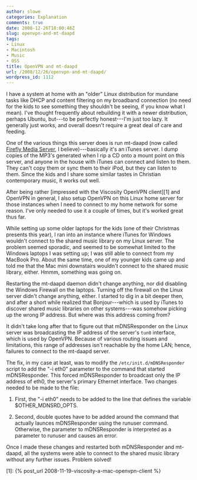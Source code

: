 ```yaml
---
author: slowe
categories: Explanation
comments: true
date: 2008-12-26T18:00:48Z
slug: openvpn-and-mt-daapd
tags:
- Linux
- Macintosh
- Music
- OSS
title: OpenVPN and mt-daapd
url: /2008/12/26/openvpn-and-mt-daapd/
wordpress_id: 1112
---
```


I have a system at home with an "older" Linux distribution for mundane tasks like DHCP and content filtering on my broadband connection (no need for the kids to see something they shouldn't be seeing, if you know what I mean). I've thought frequently about rebuilding it with a newer distribution, perhaps Ubuntu, but---to be perfectly honest---I'm just too lazy. It generally just works, and overall doesn't require a great deal of care and feeding.

One of the various things this server does is run mt-daapd (now called [Firefly Media Server](http://www.fireflymediaserver.org/), I believe)---basically it's an iTunes server. I dump copies of the MP3's generated when I rip a CD onto a mount point on this server, and anyone in the house with iTunes can connect and listen to them. They can't copy them or sync them to their iPod, but they can listen to them. Since the kids and I share some similar tastes in Christian contemporary music, it works out well.

After being rather [impressed with the Viscosity OpenVPN client][1] and OpenVPN in general, I also setup OpenVPN on this Linux home server for those instances when I need to connect to my home network for some reason. I've only needed to use it a couple of times, but it's worked great thus far.

While setting up some older laptops for the kids (one of their Christmas presents this year), I ran into an instance where iTunes for Windows wouldn't connect to the shared music library on my Linux server. The problem seemed sporadic, and seemed to be somewhat limited to the Windows laptops I was setting up; I was still able to connect from my MacBook Pro. About the same time, one of my younger kids came up and told me that the Mac mini downstairs wouldn't connect to the shared music library, either. Hmmm, something was going on.

Restarting the mt-daapd daemon didn't change anything, nor did disabling the Windows Firewall on the laptops. Turning off the firewall on the Linux server didn't change anything, either. I started to dig in a bit deeper then, and after a short while realized that Bonjour---which is used by iTunes to discover shared music libraries on other systems---was somehow picking up the wrong IP address. But where was this address coming from?

It didn't take long after that to figure out that mDNSResponder on the Linux server was broadcasting the IP address of the server's `tun0` interface, which is used by OpenVPN. Because of various routing issues and limitations, this range of addresses isn't reachable by the home LAN; hence, failures to connect to the mt-daapd server.

The fix, in my case at least, was to modify the `/etc/init.d/mDNSResponder` script to add the "-i eth0" parameter to the command that started mDNSResponder. This forced mDNSResponder to broadcast only the IP address of eth0, the server's primary Ethernet interface. Two changes needed to be made to the file:

1. First, the "-i eth0" needs to be added to the line that defines the variable $OTHER_MDNSRD_OPTS.

2. Second, double quotes have to be added around the command that actually launces mDNSResponder using the runuser command. Otherwise, the parameter to mDNSResponder is interpreted as a parameter to runuser and causes an error.

Once I made these changes and restarted both mDNSResponder and mt-daapd, all the systems were able to connect to the shared music library without any further issues. Problem solved!

[1]: {% post_url 2008-11-19-viscosity-a-mac-openvpn-client %}
